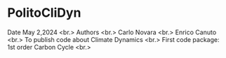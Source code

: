 # PolitoCliDyn
Date May 2,2024 <br.>
Authors <br.>
Carlo Novara <br.>
Enrico Canuto <br.>
To publish code about Climate Dynamics <br.>
First code package: 1st order Carbon Cycle <br.>
